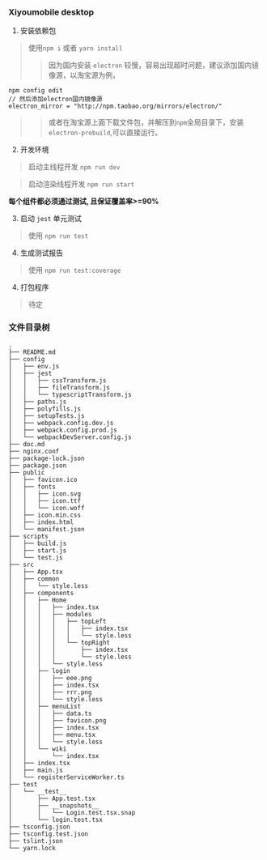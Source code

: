 ### Xiyoumobile desktop

1. 安装依赖包

> 使用`npm i` 或者 `yarn install`
>> 因为国内安装 `electron` 较慢，容易出现超时问题，建议添加国内镜像源，以淘宝源为例，

```
npm config edit
// 然后添加electron国内镜像源
electron_mirror = "http://npm.taobao.org/mirrors/electron/"
```
>> 或者在淘宝源上面下载文件包，并解压到`npm`全局目录下，安装`electron-prebuild`,可以直接运行。
2. 开发环境

> 启动主线程开发 `npm run dev`

> 启动渲染线程开发 `npm run start`

**每个组件都必须通过测试, 且保证覆盖率>=90%**

3. 启动 `jest` 单元测试

> 使用 `npm run test`

4. 生成测试报告

> 使用 `npm run test:coverage`

4. 打包程序

> 待定

### 文件目录树

```
.
├── README.md
├── config
│   ├── env.js
│   ├── jest
│   │   ├── cssTransform.js
│   │   ├── fileTransform.js
│   │   └── typescriptTransform.js
│   ├── paths.js
│   ├── polyfills.js
│   ├── setupTests.js
│   ├── webpack.config.dev.js
│   ├── webpack.config.prod.js
│   └── webpackDevServer.config.js
├── doc.md
├── nginx.conf
├── package-lock.json
├── package.json
├── public
│   ├── favicon.ico
│   ├── fonts
│   │   ├── icon.svg
│   │   ├── icon.ttf
│   │   └── icon.woff
│   ├── icon.min.css
│   ├── index.html
│   └── manifest.json
├── scripts
│   ├── build.js
│   ├── start.js
│   └── test.js
├── src
│   ├── App.tsx
│   ├── common
│   │   └── style.less
│   ├── components
│   │   ├── Home
│   │   │   ├── index.tsx
│   │   │   ├── modules
│   │   │   │   ├── topLeft
│   │   │   │   │   ├── index.tsx
│   │   │   │   │   └── style.less
│   │   │   │   └── topRight
│   │   │   │       ├── index.tsx
│   │   │   │       └── style.less
│   │   │   └── style.less
│   │   ├── login
│   │   │   ├── eee.png
│   │   │   ├── index.tsx
│   │   │   ├── rrr.png
│   │   │   └── style.less
│   │   ├── menuList
│   │   │   ├── data.ts
│   │   │   ├── favicon.png
│   │   │   ├── index.tsx
│   │   │   ├── menu.tsx
│   │   │   └── style.less
│   │   └── wiki
│   │       └── index.tsx
│   ├── index.tsx
│   ├── main.js
│   └── registerServiceWorker.ts
├── test
│   └── __test__
│       ├── App.test.tsx
│       ├── __snapshots__
│       │   └── Login.test.tsx.snap
│       └── login.test.tsx
├── tsconfig.json
├── tsconfig.test.json
├── tslint.json
└── yarn.lock
```
